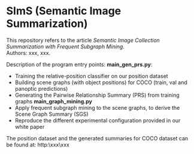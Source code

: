 # SImS (Semantic Image Summarization)

This repository refers to the article *Semantic Image Collection Summarization with Frequent Subgraph Mining*.<br/>
Authors: xxx, xxx.

Description of the program entry points:
**main_gen_prs.py**:
  - Training the relative-position classifier on our position dataset
  - Building scene graphs (with object positions) for COCO (train, val and panoptic predictions)
  - Generating the Pairwise Relationship Summary (PRS) from training graphs
**main_graph_mining.py**
  - Apply frequent subgraph mining to the scene graphs, to derive the Scene Graph Summary (SGS)
  - Reproduce the different experimental configuration provided in our white paper
  
  The position dataset and the generated summaries for COCO dataset can be found at:
  http:\\xxx\xxx

